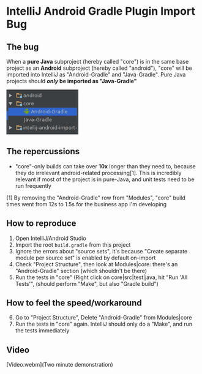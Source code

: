 # IntelliJ Android Gradle Plugin Import Bug

## The bug

When a **pure Java** subproject (hereby called "core") is in the same base project as an **Android** subproject
(hereby called "android"), "core" will be imported into IntelliJ as "Android-Gradle" and "Java-Gradle".
Pure Java projects should **_only_ be imported as "Java-Gradle"**

![Screenshot](android-gradle-screenshot.png)

## The repercussions

* "core"-only builds can take over **10x** longer than they need to, because they do irrelevant android-related processing[1].
This is incredibly relevant if most of the project is in pure-Java, and unit tests need to be run frequently

[1] By removing the "Android-Gradle" row from "Modules", "core" build times went from 12s to 1.5s for the business app I'm developing

## How to reproduce

1. Open IntelliJ/Android Studio
2. Import the root `build.gradle` from this project
3. Ignore the errors about "source sets", it's because "Create separate module per source set" is enabled by default on-import
4. Check "Project Structure", then look at Modules|core: there's an "Android-Gradle" section (which shouldn't be there)
5. Run the tests in "core" (Right click on core|src|test|java, hit "Run 'All Tests'", (should perform "Make", but also "Gradle build")

## How to feel the speed/workaround

6. Go to "Project Structure", Delete "Android-Gradle" from Modules|core
7. Run the tests in "core" again. IntelliJ should only do a "Make", and run the tests immediately

## Video

[Video.webm](Two minute demonstration)